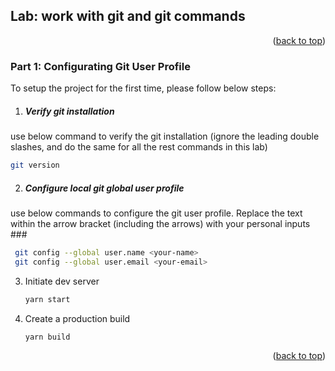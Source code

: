 
## Lab: work with git and git commands
<p align="right">(<a href="#readme-top">back to top</a>)</p>


### Part 1: Configurating Git User Profile

To setup the project for the first time, please follow below steps:

1. ##### Verify git installation
 use below command to verify the git installation (ignore the leading double slashes, and do the same for all the rest commands in this lab)
   ```sh
   git version
   ```
2. ##### Configure local git global user profile
use below commands to configure the git user profile. Replace the text within the arrow bracket (including the arrows) with your personal inputs ###
   ```sh
    git config --global user.name <your-name>
    git config --global user.email <your-email>
   ```
3. Initiate dev server
   ```js
   yarn start
   ```
4. Create a production build
   ```js
   yarn build
   ```

<p align="right">(<a href="#readme-top">back to top</a>)</p>


